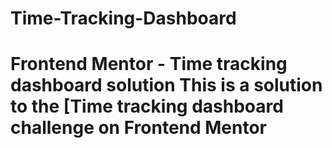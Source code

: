 # Time-Tracking-Dashboard
# Frontend Mentor - Time tracking dashboard solution  This is a solution to the [Time tracking dashboard challenge on Frontend Mentor
